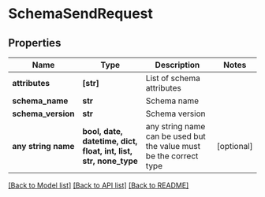 # SchemaSendRequest


## Properties
Name | Type | Description | Notes
------------ | ------------- | ------------- | -------------
**attributes** | **[str]** | List of schema attributes | 
**schema_name** | **str** | Schema name | 
**schema_version** | **str** | Schema version | 
**any string name** | **bool, date, datetime, dict, float, int, list, str, none_type** | any string name can be used but the value must be the correct type | [optional]

[[Back to Model list]](../README.md#documentation-for-models) [[Back to API list]](../README.md#documentation-for-api-endpoints) [[Back to README]](../README.md)


